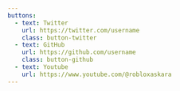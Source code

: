 ```yaml
---
buttons:
  - text: Twitter
    url: https://twitter.com/username
    class: button-twitter
  - text: GitHub
    url: https://github.com/username
    class: button-github
  - text: Youtube
    url: https://www.youtube.com/@robloxaskara
---
```

